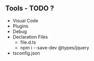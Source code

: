 ## Tools - **TODO ?**
* Visual Code
* Plugins
* Debug
* Declaration Files
    * file.d.ts
    * npm i --save-dev @types/jquery
* tsconfig.json